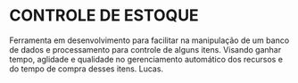 # CONTROLE DE ESTOQUE
Ferramenta em desenvolvimento para facilitar na manipulação de um banco de dados e processamento para controle de alguns itens. Visando ganhar tempo, aglidade e qualidade no gerenciamento automático dos recursos e do tempo de compra desses itens.
Lucas.
